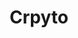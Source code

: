 ---
title: "Crpyto"
layout: category
permalink: /categories/Area/Crypto/
taxonomy : PARA
parent: Area
classes: wide
sidebar:
  nav: "sidebar-category"
---